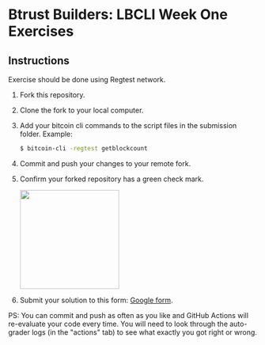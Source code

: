 # Btrust Builders: LBCLI Week One Exercises

## Instructions

Exercise should be done using Regtest network.

1. Fork this repository.
2. Clone the fork to your local computer.
3. Add your bitcoin cli commands to the script files in the submission folder. Example:
    ```sh
    $ bitcoin-cli -regtest getblockcount
    ```
4. Commit and push your changes to your remote fork.
5. Confirm your forked repository has a green check mark.

    <img src="https://github.com/btrust-builders/lbcli-week-1-exercises/blob/main/success.png" width="200" /> 

6. Submit your solution to this form: [Google form](https://forms.gle/eDRGAJXpLqRxEExR6).

PS: You can commit and push as often as you like and GitHub Actions will re-evaluate your code every time.
You will need to look through the auto-grader logs (in the "actions" tab) to see what exactly you got right or wrong.

